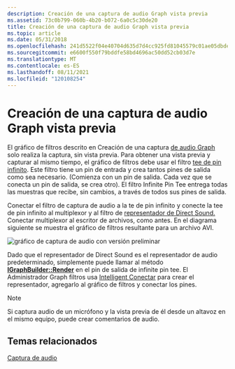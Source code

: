 ```yaml
---
description: Creación de una captura de audio Graph vista previa
ms.assetid: 73c0b799-060b-4b20-b072-6a0c5c30de20
title: Creación de una captura de audio Graph vista previa
ms.topic: article
ms.date: 05/31/2018
ms.openlocfilehash: 241d5522f04e40704d635d7d4cc925fd81045579c01ae05dbdebd725611139fd
ms.sourcegitcommit: e6600f550f79bddfe58bd4696ac50dd52cb03d7e
ms.translationtype: MT
ms.contentlocale: es-ES
ms.lasthandoff: 08/11/2021
ms.locfileid: "120108254"
---
```

# <a name="creating-an-audio-capture-graph-with-preview"></a>Creación de una captura de audio Graph vista previa

El gráfico de filtros descrito en Creación de una captura [de audio Graph](creating-an-audio-capture-graph.md) solo realiza la captura, sin vista previa. Para obtener una vista previa y capturar al mismo tiempo, el gráfico de filtros debe usar el filtro [tee de pin infinito](infinite-pin-tee-filter.md). Este filtro tiene un pin de entrada y crea tantos pines de salida como sea necesario. (Comienza con un pin de salida. Cada vez que se conecta un pin de salida, se crea otro). El filtro Infinite Pin Tee entrega todas las muestras que recibe, sin cambios, a través de todos sus pines de salida.

Conectar el filtro de captura de audio a la te de pin infinito y conecte la tee de pin infinito al multiplexor y al filtro de [representador de Direct Sound.](directsound-renderer-filter.md) Conectar multiplexor al escritor de archivos, como antes. En el diagrama siguiente se muestra el gráfico de filtros resultante para un archivo AVI.

![gráfico de captura de audio con versión preliminar](images/audio-capture-graph.png)

Dado que el representador de Direct Sound es el representador de audio predeterminado, simplemente puede llamar al método [**IGraphBuilder::Render**](/windows/desktop/api/Strmif/nf-strmif-igraphbuilder-render) en el pin de salida de infinite pin tee. El Administrador Graph filtros usa [Intelligent Conectar](intelligent-connect.md) para crear el representador, agregarlo al gráfico de filtros y conectar los pines.

> [!Note]  
> Si captura audio de un micrófono y la vista previa de él desde un altavoz en el mismo equipo, puede crear comentarios de audio.

 

## <a name="related-topics"></a>Temas relacionados

<dl> <dt>

[Captura de audio](audio-capture.md)
</dt> </dl>

 

 



